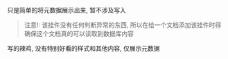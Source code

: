 
只是简单的将元数据展示出来, 暂不涉及写入

> 注意!: 该挂件没有任何判断异常的东西, 所以在给一个文档添加该挂件时得确保这个文档真的可以读取到数据库内容

写的辣鸡, 没有特别好看的样式和其他内容, 仅展示元数据